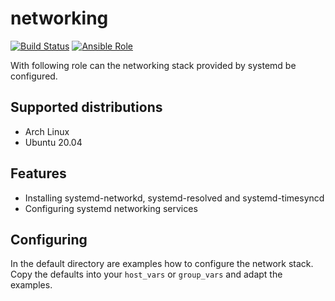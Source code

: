 # networking

[![Build Status](https://drone.cryptic.systems/api/badges/volker.raschek/networking-role/status.svg)](https://drone.cryptic.systems/volker.raschek/networking-role)
[![Ansible Role](https://img.shields.io/ansible/role/d/58433)](https://galaxy.ansible.com/volker_raschek/networking)

With following role can the networking stack provided by systemd be configured.

## Supported distributions

- Arch Linux
- Ubuntu 20.04

## Features

- Installing systemd-networkd, systemd-resolved and systemd-timesyncd
- Configuring systemd networking services

## Configuring

In the default directory are examples how to configure the network stack. Copy the
defaults into your `host_vars` or `group_vars` and adapt the examples.
